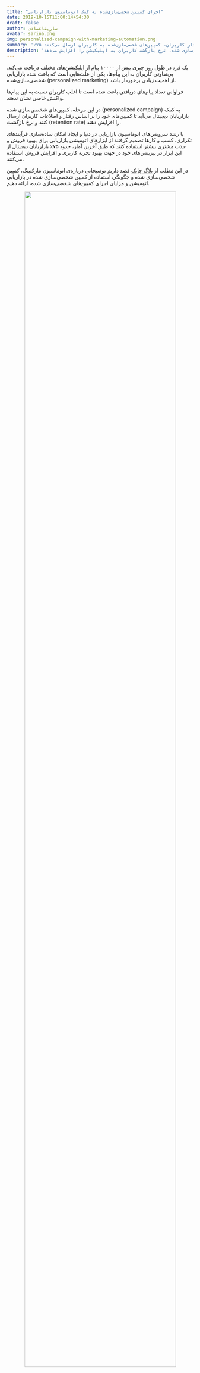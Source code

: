 ```yaml
---
title: "اجرای کمپین شخصی‌سازی‌شده ‌به کمک اتوماسیون بازاریابی"
date: 2019-10-15T11:00:14+54:30
draft: false
author: ساریناعمادی
avatar: sarina.png
img: personalized-campaign-with-marketing-automation.png
summary: '٪۷۵ از بازاریابان دیجتال از ابزارهای اتومیشن بازاریابی برای بهبود فروش استفاده می‌کنند و براساس رفتار کاربران، کمپین‌های شخصی‌سازی‌شده به کاربران ارسال می‌کنند.'
description: 'اتوماسیون بازاریابی به کمک کمپین‌های شخصی‌سازی شده، نرخ بازگشت کاربران به اپلیکیشن‌ را افزایش می‌دهد.'
---
```

<p>یک فرد در طول روز چیزی بیش‌ از ۱۰۰۰۰ پیام از اپلیکیشن‌های مختلف دریافت می‌کند. بی‌تفاوتی کاربران به این پیام‌ها، یکی از علت‌هایی است که باعث شده بازاریابی شخصی‌سازی‌‌شده (personalized marketing) از اهمیت زیادی برخوردار باشد. 
</p>
<p>فراوانی تعداد پیام‌های دریافتی باعث شده است تا اغلب کاربران نسبت به این پیام‌ها واکنش خاصی نشان ندهند.</p>
<p>در این مرحله، کمپین‌های شخصی‌سازی‌ شده (personalized campaign) به کمک بازاریابان دیجیتال می‌آید تا کمپین‌های خود را بر اساس رفتار و اطلاعات کاربران ارسال کنند و نرخ بازگشت (retention rate) را افزایش دهند.</p>
<p>با رشد سرویس‌های اتوماسیون بازاریابی در دنیا و ایجاد امکان ساده‌سازی فرآیندهای تکراری، کسب‌ و کارها تصمیم گرفتند از ابزارهای اتومیشن بازاریابی برای بهبود فروش و جذب مشتری بیشتر استفاده
   کنند که طبق آخرین آمار، حدود ۷۵٪ بازاریابان دیجیتال از این ابزار در بیزینس‌های خود در جهت بهبود تجربه کاربری و افزایش فروش استفاده می‌کنند.
</p>

در این مطلب از [بلاگ چابک](https://blog.chabok.io/) قصد داریم توضیحاتی درباره‌ی اتوماسیون مارکتینگ، کمپین شخصی‌سازی شده و چگونگی استفاده از کمپین شخصی‌سازی شده در بازاریابی اتومیشن و مزایای اجرای کمپین‌های شخصی‌سازی شده، ارائه دهیم.

<p style="text-align: center;"><img width=90% src="http://uupload.ir/files/inoc_run-personalized-campaign-with-help-marketing-automation.gif" /></p>


## اتوماسیون بازاریابی (Marketing Automation) چیست؟

<p style="">اتومیشن بازاریابی نوعی نرم‌افزار است که به کمک شرکت‌ها آمده تا به‌ طور موثر با مشتریان خود از طریق کمپین‌های مختلف ارتباط برقرار کنند. این پلتفرم‌ها امکان اجرای کمپین به صورت خودکار و برای گروه‌های کاربری را فراهم می‌کنند.  </p>
<p><b style="color: #008080">به تعریف بهتر:</b></p>

فرآیند  [اتوماسیون بازاریابی](https://blog.chabok.io/marketing-automation/) زیرمجموعه‌ای از مدیریت ارتباط با مشتریان است که در جهت تعامل بهتر با کاربران و بهبود نرخ تبدیل (Conversion Rate) فعالیت دارد و به جای انجام فرایند دستی، مراحل یک بار توسط این نرم‌افزار تنظیم و بعد از آن به طور خودکار برای کاربران هدف انجام می‌شود.

<p style="text-align: center;"><img width=90% src="http://uupload.ir/files/yzzb_what-is-automation-marketing.png" /></p>


## بازاریابی شخصی‌سازی شده(personalized marketing)


<p>بازاریابی شخصی‌سازی شده (personalized marketing) یا one-to-one marketing برای بازاریابان دیجیتال به صورت تعاریف مختلفی وجود دارد که دو مورد از آن را در زیر ذکر خواهیم کرد.</p>
<p><b style="font-weight:bold; color:#008000">تعریف اول:</b></p>
<p>بازاریابی شخصی‌سازی‌شده (personalized marketing) به این معناست که از اطلاعات کاربران برای اثربخش‌تر شدن فعالیت‌های بازاریابی استفاده کرد. به عنوان مثال جمع‌آوری اطلاعاتی نظیر سن، موقعیت جغرافیایی، رخدادهای درون‌برنامه‌ای، اطلاعات دستگاه کاربر و سوابق رفتاری کاربر</p>
<p><b style="font-weight:bold; color:#008000">تعریف دوم:</b></p>
<p>بازاریابی شخصی‌سازی شده یا بازاریابی یک به یک با هدف ارتباط با مشتریان و انتقال پیام براساس رفتار و اطلاعات شخصی مشتریان ایجاد شده است که با توجه به جمع‌آوری اطلاعات، کمپین‌ها را بر اساس رفتار کاربران مثل صفحات مشاهده شده توسط کاربر و یا زمان آنلاین بودن آن‌ها ارسال می‌کند.</p>

## مزایای استفاده از بازاریابی خودکار و شخصی‌سازی‌شده


<p style="text-align: center;"><img width=90% src="http://uupload.ir/files/hi_benefits-automated-and-personalized-marketing.gif" /></p>

### مزایای استفاده از اتوماسیون بازاریابی در بیزینس 

<ul style="margin-top:15px;">
<li>
افزایش درآمد از طریق فروش
</li>
<li>
کاهش نرخ ترک سبد خرید 
</li>
<li>
افزایش تعامل با کاربران
</li>
<li>
کمک به حفظ مشتریان
</li>
<li>
تبدیل کاربران غیرفعال به Lead
</li>
<li>
صرفه جویی در وقت و هزینه
</li>
<li>
ایجاد یک‌باره کمپین و تکرار آن
</li>
</ul>

### مزایای استفاده از بازاریابی شخصی‌سازی شده (personalized marketing)


<ul style="margin-top:15px;">
<li>
ارائه بهترین محتوا به کاربران
</li>
<li>
ایجاد ارتباط  قوی با مشتریان
</li>
<li>
نشان دادن کسب‌ و‌ کار به افراد بیشتر
</li>
<li>
ارائه پیشنهادات شخصی به کاربران
</li>
<li>
بهبود تجربه کاربری
</li>
</ul>


## ایجاد نرخ بازگشت شخصی‌سازی‌شده به کمک اتوماسیون بازاریابی


<p style="text-align: center;"><img width=90% src="http://uupload.ir/files/nqqy_creating-personalization-rate-help-marketing-automation.gif" /></p>
<p>استراتژی بازاریابی شخصی‌سازی شده  به داده‌ها اهمیت زیادی می‌دهد. بیش از ۹۵٪ بازاریابان دیجیتال نمی‌دانند چه‌ طوری باید از داده‌ها برای شخصی‌سازی(Personalization)، دسته‌بندی (Segmentation) و یا حتی پاسخ به نیاز کاربران استفاده کنند. </p>
<p>بازاریابان دیجیتال  به جای جمع‌آوری داده‌ها می‌توانند مستقیما به مشتریان دسترسی پیدا کنند و اطلاعات بیشتری از کاربران بدست بیاورند و نرخ بازگشت را بهبود بخشند تا امکان شخصی‌سازی بیشتر شود. </p>
<p style="">یکی از بزرگترین نگرانی‌های بازاریابان دیجیتال این است که چه‌طور از کاربران اطلاعات بدست آورند! دیگر نگران نباشید، چرا که طبق آمار نشان داده شده  حدود ۵۷٪ از مشتریان، هنگام مشاهده یک پیشنهاد، اطلاعات شخصی خودشان را به اشتراک می‌گذارند.</p>
<p style=""> بازاریابان دیجیتال برای افزایش نرخ بازگشت (retention rate)، کمپین‌های شخصی‌سازی شده‌ای را به کاربران ارسال می‌کنند که این کمپین‌ها معمولا از طریق کانال‌های ارتباطی چون پوش‌ نوتیفیکیشن، پیام درون برنامه‌‌ای (in-app messaging)، ایمیل، اس‌ام اس به کاربران فرستاده می‌شوند. به کمک پیام‌رسانی فراکاناله می‌توانید کمپین‌های شخصی‌سازی شده را به طور خودکار به کانال ارتباطی مد نظر کاربر ارسال کنید.</p>

{{< extraBox title=" بهبود نرخ باز شدن پیام‌های کمپین به کمک پیام‌رسانی فراکاناله  " description=" در omni-channel messaging کسب‌ و کارها با هویت یکسان در بین کانال‌های ارتباطی مختلف وجود دارند که وظیفه آنها ایجاد یک تجربه یکپارچه برای مشتریان در تمامی کانال‌ها و انتقال پیام به تمام کاربران است. " buttonTitle="بیشتر بخوانید" buttonAction="https://blog.chabok.io/omni-channel-messaging/" image="http://uupload.ir/files/5vmz_icon-omni-channel-messaging.png" >}}

<p style=""><b>برای درک بهتر از اجرای کمپین شخصی‌سازی شده به کمک اتومیشن بازاریابی به مثال زیر توجه کنید:</b></p>

<p>
فرض کنید کاربری از طریق اپلیکیشن یک دستگاه گوشی موبایل سامسونگ مدل Galaxy A70 را به سبد علاقه‌مندی اپلیکیشن اضافه کرده، اما فراموش کرده آن را خریداری کند. با گذشت چند روز به طور اتفاقی به ونک می‌رود و با توجه به موقعیت جغرافیایی او، نوتیفیکیشنی از سوی اپلیکیشن به طور خودکار به کاربر ارسال می‌شود.
</p>
<P>
"مینا عزیز گوشی سامسونگی که به سبد خرید خود اضافه کردید هم‌اکنون در فروشگاه ونک  با تخفیف باورنکردنی موجود است، برای تهیه آن عجله کنید." 
</p>
<P>
با ارسال نوتیفیکیشن، اعتماد کاربر  به اپلیکیشن بالا می‌رود و در نتیجه در آینده‌ای نزدیک احتمال خرید او از اپلیکیشن نیز بالا خواهد رفت. 
</P>
<p style="text-align: center;"><img width="90%" src="http://uupload.ir/files/wk8s_3-main-reasons-to-integrate-marketing-automation-and-personalized-marketing.gif"></p>

## ۳ دلیل اصلی ادغام اتوماسیون  بازاریابی و بازاریابی شخصی‌سازی شده


<p style="">با ترکیب کردن اتوماسیون بازاریابی و بازاریابی شخصي‌سازی شده می‌توانید سود کار خود را افزایش دهید که دلایل به شرح زیر موجودند:</p>

### تضمین نرخ بازگشت سرمایه (Rol) به کمک اتوماسیون بازاریابی


<p style="">اتوماسیون بازاریابی اهمیت زیادی به داده‌ها و اطلاعات می‌دهد که با تمرکز بر روی رفتار کاربران، می‌توان به سادگی نیاز آن‌ها را برطرف نمود و در هزینه صرفه‌جویی کرد.</p>

### ایجاد بهترین تجربه خرید آنلاین


<p style="">بیزینس‌ها از ماشین‌های یادگیری استفاده می‌کنند و حدود ۱۰٪ از این بیزینس‌ها، افزایش رضایت مشتریان را گزارش می‌دهند. اغلب کاربران انتظار دارند که از بیزینس‌ها پیام‌های شخصی‌سازی شده دریافت و تعامل بهتری با کاربران برقرار کنند
</p>
<p>یادگیری ماشین به بازاریابان دیجیتال کمک می‌کند اطلاعات بیشتری از کاربران بدست آورد و راحت‌تر محتوا و محصولات شخصی‌سازی شده را ارائه و تجربه خرید آن‌ها را بهبود دهند. برای این کار شما نیاز به اتوماسیون بازاریابی و آنالیز داده‌ها خواهید داشت.</p>

### بهبود شخصی‌سازی به کمک یادگیری ماشین

<p>ماشین‌ها همواره در حال یادگیری هستند و در همه حال به جمع‌آوری اطلاعات کاربران ادامه می‌دهند و این به شما کمک می‌کند تا کاربران را به دسته‌بندی (Segmentation) کوچک‌تری تقسیم‌بندی کنید و اطلاعات بیشتری از آن‌ها بدست آورید.</p>
<p><b>فراموش نکنید که بازاریابان به کمک اتوماسیون بازاریابی، ارتباط و تعامل خود را با مشتریان محکم‌تر می‌کنند.</b></p>

## نتیجه‌ گیری


<p style="">در صورت ادغام نبودن بازاریابی شخصی‌سازی شده در کنار بازاریابی اتوماسیون، پیام تنها به طور خودکار به کاربران ارسال می‌شود و اپلیکیشن‌ها قادر نیستند تشخیص دهند که در این لحظه، کاربران چه رفتاری از خود نشان داده یا اطلاعات شخصی آن‌ها چی بوده است تا براساس آن، کمپین را ارسال کنند، در نتیجه تعامل و ارتباط با کاربران کاهش پیدا می‌کند و به مرور زمان کاربران خود را از دست خواهید داد.</p>
